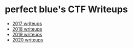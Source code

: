 # perfect blue's CTF Writeups

- [2017 writeups](./2017)
- [2018 writeups](./2018)
- [2019 writeups](./2019)
- [2020 writeups](./2020)
